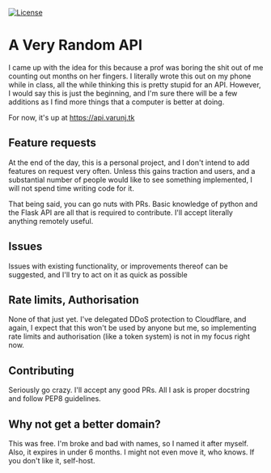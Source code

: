 [![License](https://img.shields.io/github/license/darthshittious/med-api)](LICENSE)

# A Very Random API

I came up with the idea for this because a prof was boring the shit out of me counting out months on her fingers. I
literally wrote this out on my phone while in class, all the while thinking this is pretty stupid for an API. However, I
would say this is just the beginning, and I'm sure there will be a few additions as I find more things that a computer
is better at doing.

For now, it's up at https://api.varunj.tk

## Feature requests

At the end of the day, this is a personal project, and I don't intend to add features on request very often. Unless this
gains traction and users, and a substantial number of people would like to see something implemented, I will not spend
time writing code for it.

That being said, you can go nuts with PRs. Basic knowledge of python and the Flask API are all that is required to
contribute. I'll accept literally anything remotely useful.

## Issues

Issues with existing functionality, or improvements thereof can be suggested, and I'll try to act on it as quick as
possible

## Rate limits, Authorisation

None of that just yet. I've delegated DDoS protection to Cloudflare, and again, I expect that this won't be used by
anyone but me, so implementing rate limits and authorisation (like a token system) is not in my focus right now.

## Contributing

Seriously go crazy. I'll accept any good PRs. All I ask is proper docstring and follow PEP8 guidelines.

## Why not get a better domain?

This was free. I'm broke and bad with names, so I named it after myself. Also, it expires in under 6 months. I might not
even move it, who knows. If you don't like it, self-host.
